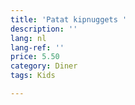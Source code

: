 ```yaml
---
title: 'Patat kipnuggets '
description: ''
lang: nl
lang-ref: ''
price: 5.50
category: Diner
tags: Kids

---
```

